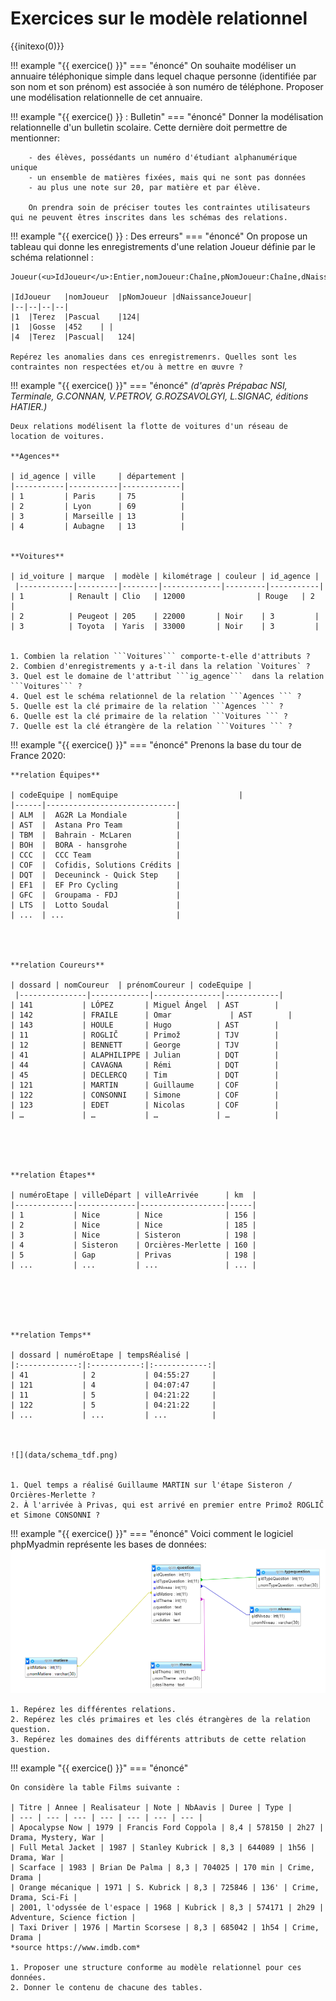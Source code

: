 # Exercices sur le modèle relationnel

{{initexo(0)}}


!!! example "{{ exercice() }}"
    === "énoncé"
        On souhaite modéliser un annuaire téléphonique simple dans lequel chaque personne (identifiée par son nom et son prénom) est associée à son numéro de téléphone. Proposer une modélisation relationnelle de cet annuaire.

<!--    === "corrigé"
        annuaire(Nom: chaine, Prénom: chaine, <u>Numéro</u>: entier ou chaine)-->


!!! example "{{ exercice() }} : Bulletin"
    === "énoncé"
        Donner la modélisation relationnelle d'un bulletin scolaire. Cette dernière doit permettre de mentionner:

        - des élèves, possédants un numéro d'étudiant alphanumérique unique
        - un ensemble de matières fixées, mais qui ne sont pas données
        - au plus une note sur 20, par matière et par élève. 

        On prendra soin de préciser toutes les contraintes utilisateurs qui ne peuvent êtres inscrites dans les schémas des relations.

<!--    === "corrigé"

        Eleves(<u>num_etudiant</u>: chaine, Nom: chaine, Prénom: chaine)

        Matieres(<u>Nom_matiere</u>: chaine)

        Notes(<u>num_etudiant => Eleves, Nom_matiere => Matieres</u>, Note: Flottant)-->


!!! example "{{ exercice() }} : Des erreurs"
    === "énoncé"
    On propose un tableau qui donne les enregistrements d'une relation Joueur définie par le schéma relationnel : 

    Joueur(<u>IdJoueur</u>:Entier,nomJoueur:Chaîne,pNomJoueur:Chaîne,dNaissanceJoueur:Date)

    |IdJoueur	|nomJoueur	|pNomJoueur	|dNaissanceJoueur|
    |--|--|--|--|
    |1	|Terez	|Pascual	|124|
    |1	|Gosse	|452	| |
    |4	|Terez	|Pascual|	124|

    Repérez les anomalies dans ces enregistremenrs. Quelles sont les contraintes non respectées et/ou à mettre en œuvre ?

!!! example "{{ exercice() }}"
    === "énoncé"
    *(d'après Prépabac NSI, Terminale, G.CONNAN, V.PETROV, G.ROZSAVOLGYI, L.SIGNAC, éditions HATIER.)*

    Deux relations modélisent la flotte de voitures d'un réseau de location de voitures.

    **Agences**

    | id_agence | ville     | département |
    |-----------|-----------|-------------|
    | 1         | Paris     | 75          |
    | 2         | Lyon      | 69          |
    | 3         | Marseille | 13          |
    | 4         | Aubagne   | 13          |


    **Voitures**

    | id_voiture | marque  | modèle | kilométrage | couleur | id_agence |
     |------------|---------|--------|-------------|---------|-----------|
    | 1          | Renault | Clio   | 12000                | Rouge   | 2         |
    | 2          | Peugeot | 205    | 22000       | Noir    | 3         |
    | 3          | Toyota  | Yaris  | 33000       | Noir    | 3         |


    1. Combien la relation ```Voitures``` comporte-t-elle d'attributs ?
    2. Combien d'enregistrements y a-t-il dans la relation `Voitures` ?
    3. Quel est le domaine de l'attribut ```ig_agence```  dans la relation ```Voitures``` ?
    4. Quel est le schéma relationnel de la relation ```Agences ``` ?
    5. Quelle est la clé primaire de la relation ```Agences ``` ?
    6. Quelle est la clé primaire de la relation ```Voitures ``` ?
    7. Quelle est la clé étrangère de la relation ```Voitures ``` ?

<!--    === "Correction"
        {{ correction(True,
        "
        1. 6
        2. 3
        3. Entier (```Int``` )
        4. ((<ins>id_agence</ins>, Int), (ville, String), (département, Int))
        5. ```id_agence``` 
        6. ```id_voiture``` 
        7. ```id_agence``` 
        "
        ) }} -->


!!! example "{{ exercice() }}"
    === "énoncé"
    Prenons la base du tour de France 2020:


    **relation Équipes**

    | codeEquipe | nomEquipe                           |
    |------|-----------------------------|
    | ALM  |  AG2R La Mondiale           |
    | AST  |  Astana Pro Team            |
    | TBM  |  Bahrain - McLaren          |
    | BOH  |  BORA - hansgrohe           |
    | CCC  |  CCC Team                   |
    | COF  |  Cofidis, Solutions Crédits |
    | DQT  |  Deceuninck - Quick Step    |
    | EF1  |  EF Pro Cycling             |
    | GFC  |  Groupama - FDJ             |
    | LTS  |  Lotto Soudal               |
    | ...  | ...                         |




    **relation Coureurs**

    | dossard | nomCoureur  | prénomCoureur | codeEquipe |
     |---------------|-------------|---------------|------------|
    | 141           | LÓPEZ       | Miguel Ángel  | AST        |
    | 142           | FRAILE      | Omar             | AST        |
    | 143           | HOULE       | Hugo          | AST        |
    | 11            | ROGLIČ      | Primož        | TJV        |
    | 12            | BENNETT     | George        | TJV        |
    | 41            | ALAPHILIPPE | Julian        | DQT        |
    | 44            | CAVAGNA     | Rémi          | DQT        |
    | 45            | DECLERCQ    | Tim           | DQT        |
    | 121           | MARTIN      | Guillaume     | COF        |
    | 122           | CONSONNI    | Simone        | COF        |
    | 123           | EDET        | Nicolas       | COF        |
    | …             | …           | …             | …          |





    **relation Étapes**

    | numéroEtape | villeDépart | villeArrivée      | km  |
    |-------------|-------------|-------------------|-----|
    | 1           | Nice        | Nice              | 156 |
    | 2           | Nice        | Nice              | 185 |
    | 3           | Nice        | Sisteron          | 198 |
    | 4           | Sisteron    | Orcières-Merlette | 160 |
    | 5           | Gap         | Privas            | 198 |
    | ...         | ...         | ...               | ... |






    **relation Temps**

    | dossard | numéroEtape | tempsRéalisé |
    |:-------------:|:-----------:|:------------:|
    | 41            | 2           | 04:55:27     |
    | 121           | 4           | 04:07:47     |
    | 11            | 5           | 04:21:22     |
    | 122           | 5           | 04:21:22     |
    | ...           | ...         | ...          |



    ![](data/schema_tdf.png)


    1. Quel temps a réalisé Guillaume MARTIN sur l'étape Sisteron / Orcières-Merlette ?
    2. À l'arrivée à Privas, qui est arrivé en premier entre Primož ROGLIČ et Simone CONSONNI ?

<!--    === "Correction"
        {{ correction(True,
        "
        1. Temps de Guillaume Martin (dossard 121): 04:07:47
        2. Aucun des deux, ils sont arrivés dans le même temps (04:21:22)
        "
        ) }} -->

!!! example "{{ exercice() }}"
    === "énoncé"
    Voici comment le logiciel phpMyadmin représente les bases de données:
    ![data/bdd_1.png](./data/bdd_1.png)

    1. Repérez les différentes relations.
    2. Repérez les clés primaires et les clés étrangères de la relation question.
    3. Repérez les domaines des différents attributs de cette relation question.

!!! example "{{ exercice() }}"
    === "énoncé"

    On considère la table Films suivante :

    | Titre | Annee | Realisateur | Note | NbAavis | Duree | Type |
    | --- | --- | --- | --- | --- | --- | --- |
    | Apocalypse Now | 1979 | Francis Ford Coppola | 8,4 | 578150 | 2h27 | Drama, Mystery, War |
    | Full Metal Jacket | 1987 | Stanley Kubrick | 8,3 | 644089 | 1h56 | Drama, War |
    | Scarface | 1983 | Brian De Palma | 8,3 | 704025 | 170 min | Crime, Drama |
    | Orange mécanique | 1971 | S. Kubrick | 8,3 | 725846 | 136' | Crime, Drama, Sci-Fi |
    | 2001, l'odyssée de l'espace | 1968 | Kubrick | 8,3 | 574171 | 2h29 | Adventure, Science fiction |
    | Taxi Driver | 1976 | Martin Scorsese | 8,3 | 685042 | 1h54 | Crime, Drama |
    *source https://www.imdb.com*

    1. Proposer une structure conforme au modèle relationnel pour ces données.
    2. Donner le contenu de chacune des tables.





